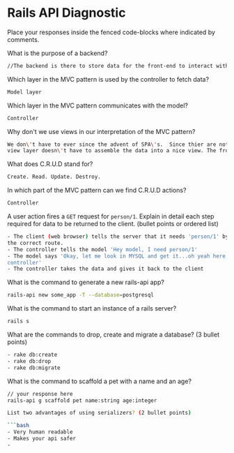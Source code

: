 # Rails API Diagnostic

Place your responses inside the fenced code-blocks where indicated by comments.


What is the purpose of a backend?

```bash
//The backend is there to store data for the front-end to interact with.
```

Which layer in the MVC pattern is used by the controller to fetch data?

```bash
Model layer
```

Which layer in the MVC pattern communicates with the model?

```bash
Controller
```

Why don't we use views in our interpretation of the MVC pattern?

```bash
We don\'t have to ever since the advent of SPA\'s.  Since thier are not multiples pages to view, the
view layer doesn\'t have to assemble the data into a nice view. The front-end does it for us.
```

What does C.R.U.D stand for?

```bash
Create. Read. Update. Destroy.
```

In which part of the MVC pattern can we find C.R.U.D actions?

```bash
Controller
```

A user action fires a `GET` request for `person/1`. Explain in detail each step
required for data to be returned to the client. (bullet points or ordered list)

```bash
- The client (web browser) tells the server that it needs 'person/1' by denoting
the correct route.
- The controller tells the model 'Hey model, I need person/1'
- The model says 'Okay, let me look in MYSQL and get it...oh yeah here it is. Here you go
controller'
- The controller takes the data and gives it back to the client
```

What is the command to generate a new rails-api app?

```bash
rails-api new some_app -T --database=postgresql
```

What is the command to start an instance of a rails server?

```bash
rails s
```

What are the commands to drop, create and migrate a database? (3 bullet points)

```bash
- rake db:create
- rake db:drop
- rake db:migrate

```

What is the command to scaffold a pet with a name and an age?

```bash
// your response here
rails-api g scaffold pet name:string age:integer

List two advantages of using serializers? (2 bullet points)

```bash
- Very human readable
- Makes your api safer
-
```
